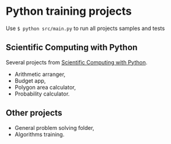 # Python training projects

Use `$ python src/main.py` to run all projects samples and tests

## Scientific Computing with Python

Several projects from [Scientific Computing with Python](https://www.freecodecamp.org/learn/scientific-computing-with-python/scientific-computing-with-python-projects/).

* Arithmetic arranger,
* Budget app,
* Polygon area calculator,
* Probability calculator.

## Other projects

* General problem solving folder,
* Algorithms training.
